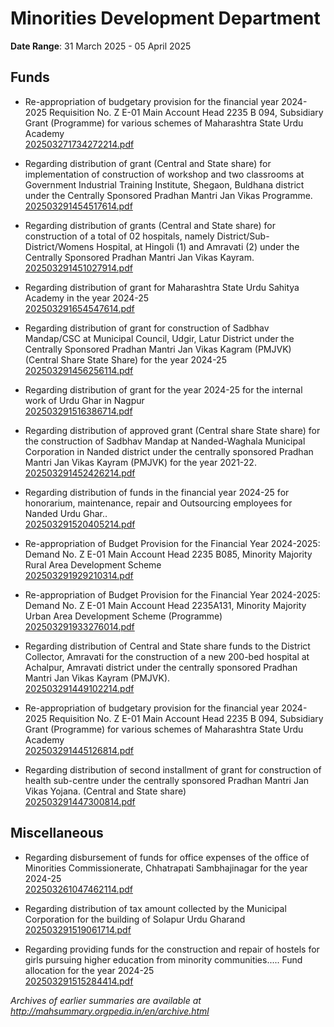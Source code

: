 # Minorities Development Department

**Date Range**: 31 March 2025 - 05 April 2025


## Funds
- Re-appropriation of budgetary provision for the financial year 2024-2025 Requisition No. Z E-01 Main Account Head 2235 B 094, Subsidiary Grant (Programme) for various schemes of Maharashtra State Urdu Academy\
  [202503271734272214.pdf](https://gr.maharashtra.gov.in/Site/Upload/Government%20Resolutions/English/202503271734272214.pdf)

- Regarding distribution of grant (Central and State share) for implementation of construction of workshop and two classrooms at Government Industrial Training Institute, Shegaon, Buldhana district under the Centrally Sponsored Pradhan Mantri Jan Vikas Programme.\
  [202503291454517614.pdf](https://gr.maharashtra.gov.in/Site/Upload/Government%20Resolutions/English/202503291454517614.pdf)

- Regarding distribution of grants (Central and State share) for construction of a total of 02 hospitals, namely District/Sub-District/Womens Hospital, at Hingoli (1) and Amravati (2) under the Centrally Sponsored Pradhan Mantri Jan Vikas Kayram.\
  [202503291451027914.pdf](https://gr.maharashtra.gov.in/Site/Upload/Government%20Resolutions/English/202503291451027914.pdf)

- Regarding distribution of grant for Maharashtra State Urdu Sahitya Academy in the year 2024-25\
  [202503291654547614.pdf](https://gr.maharashtra.gov.in/Site/Upload/Government%20Resolutions/English/202503291654547614.pdf)

- Regarding distribution of grant for construction of Sadbhav Mandap/CSC at Municipal Council, Udgir, Latur District under the Centrally Sponsored Pradhan Mantri Jan Vikas Kagram (PMJVK) (Central Share  State Share) for the year 2024-25\
  [202503291456256114.pdf](https://gr.maharashtra.gov.in/Site/Upload/Government%20Resolutions/English/202503291456256114.pdf)

- Regarding distribution of grant for the year 2024-25 for the internal work of Urdu Ghar in Nagpur\
  [202503291516386714.pdf](https://gr.maharashtra.gov.in/Site/Upload/Government%20Resolutions/English/202503291516386714.pdf)

- Regarding distribution of approved grant (Central share  State share) for the construction of Sadbhav Mandap at Nanded-Waghala Municipal Corporation in Nanded district under the centrally sponsored Pradhan Mantri Jan Vikas Kayram (PMJVK) for the year 2021-22.\
  [202503291452426214.pdf](https://gr.maharashtra.gov.in/Site/Upload/Government%20Resolutions/English/202503291452426214.pdf)

- Regarding distribution of funds in the financial year 2024-25 for honorarium, maintenance, repair and Outsourcing employees   for Nanded Urdu Ghar..\
  [202503291520405214.pdf](https://gr.maharashtra.gov.in/Site/Upload/Government%20Resolutions/English/202503291520405214.pdf)

- Re-appropriation of Budget Provision for the Financial Year 2024-2025: Demand No. Z E-01 Main Account Head 2235 B085, Minority Majority Rural Area Development Scheme\
  [202503291929210314.pdf](https://gr.maharashtra.gov.in/Site/Upload/Government%20Resolutions/English/202503291929210314.pdf)

- Re-appropriation of Budget Provision for the Financial Year 2024-2025: Demand No. Z E-01 Main Account Head 2235A131, Minority Majority Urban Area Development Scheme (Programme)\
  [202503291933276014.pdf](https://gr.maharashtra.gov.in/Site/Upload/Government%20Resolutions/English/202503291933276014.pdf)

- Regarding distribution of Central and State share funds to the District Collector, Amravati for the construction of a new 200-bed hospital at Achalpur, Amravati district under the centrally sponsored Pradhan Mantri Jan Vikas Kayram (PMJVK).\
  [202503291449102214.pdf](https://gr.maharashtra.gov.in/Site/Upload/Government%20Resolutions/English/202503291449102214.pdf)

- Re-appropriation of budgetary provision for the financial year 2024-2025 Requisition No. Z E-01 Main Account Head 2235 B 094, Subsidiary Grant (Programme) for various schemes of Maharashtra State Urdu Academy\
  [202503291445126814.pdf](https://gr.maharashtra.gov.in/Site/Upload/Government%20Resolutions/English/202503291445126814.pdf)

- Regarding distribution of second installment of grant for construction of health sub-centre under the centrally sponsored Pradhan Mantri Jan Vikas Yojana. (Central and State share)\
  [202503291447300814.pdf](https://gr.maharashtra.gov.in/Site/Upload/Government%20Resolutions/English/202503291447300814.pdf)

## Miscellaneous
- Regarding disbursement of funds for office expenses of the office of Minorities Commissionerate, Chhatrapati Sambhajinagar for the year 2024-25\
  [202503261047462114.pdf](https://gr.maharashtra.gov.in/Site/Upload/Government%20Resolutions/English/202503261047462114.pdf)

- Regarding distribution of tax amount collected by the Municipal Corporation for the building of Solapur Urdu Gharand\
  [202503291519061714.pdf](https://gr.maharashtra.gov.in/Site/Upload/Government%20Resolutions/English/202503291519061714.pdf)

- Regarding providing funds for the construction and repair of hostels for girls pursuing higher education from minority communities..... Fund allocation for the year 2024-25\
  [202503291515284414.pdf](https://gr.maharashtra.gov.in/Site/Upload/Government%20Resolutions/English/202503291515284414.pdf)


*Archives of earlier summaries are available at http://mahsummary.orgpedia.in/en/archive.html*